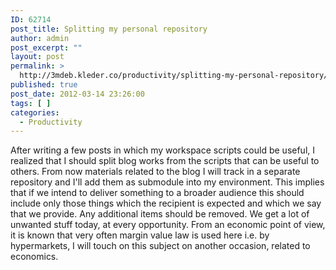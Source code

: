 ```yaml
---
ID: 62714
post_title: Splitting my personal repository
author: admin
post_excerpt: ""
layout: post
permalink: >
  http://3mdeb.kleder.co/productivity/splitting-my-personal-repository/
published: true
post_date: 2012-03-14 23:26:00
tags: [ ]
categories:
  - Productivity
---
```

After writing a few posts in which my workspace scripts could be useful, I 
realized that I should split blog works from the scripts that can be useful to 
others. From now materials related to the blog I will track in a separate 
repository and I'll add them as submodule into my environment. This implies that 
if we intend to deliver something to a broader audience this should include only 
those things which the recipient is expected and which we say that we provide. 
Any additional items should be removed. We get a lot of unwanted stuff today, at 
every opportunity. From an economic point of view, it is known that very often 
margin value law is used here i.e. by hypermarkets, I will touch on this subject 
on another occasion, related to economics.